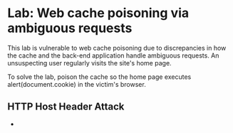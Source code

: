 # Lab: Web cache poisoning via ambiguous requests

This lab is vulnerable to web cache poisoning due to discrepancies in how the cache and the back-end application handle ambiguous requests. An unsuspecting user regularly visits the site's home page.

To solve the lab, poison the cache so the home page executes alert(document.cookie) in the victim's browser.

## HTTP Host Header Attack
* 